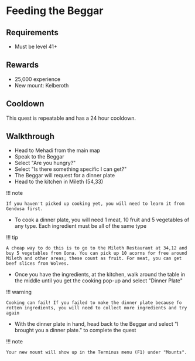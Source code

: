 # Feeding the Beggar

## Requirements

- Must be level 41+

## Rewards

- 25,000 experience
- New mount: Kelberoth

## Cooldown

This quest is repeatable and has a 24 hour cooldown.

## Walkthrough

- Head to Mehadi from the main map
- Speak to the Beggar
- Select "Are you hungry?"
- Select "Is there something specific I can get?"
- The Beggar will request for a dinner plate
- Head to the kitchen in Mileth (54,33)

!!! note

    If you haven't picked up cooking yet, you will need to learn it from Gendusa first.

- To cook a dinner plate, you will need 1 meat, 10 fruit and 5 vegetables of any type. Each ingredient must be all of the same type

!!! tip

    A cheap way to do this is to go to the Mileth Restaurant at 34,12 and buy 5 vegetables from Oona. You can pick up 10 acorns for free around Mileth and other areas; these count as fruit. For meat, you can get beef slices from Wolves.

- Once you have the ingredients, at the kitchen, walk around the table in the middle until you get the cooking pop-up and select "Dinner Plate"

!!! warning

    Cooking can fail! If you failed to make the dinner plate because fo rotten ingredients, you will need to collect more ingredients and try again

- With the dinner plate in hand, head back to the Beggar and select "I brought you a dinner plate." to complete the quest

!!! note

    Your new mount will show up in the Terminus menu (F1) under "Mounts".
